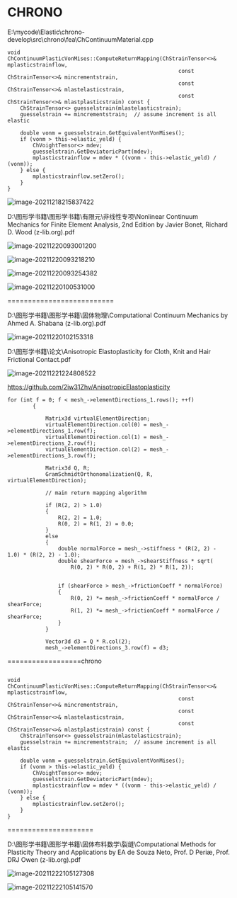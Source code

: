 # CHRONO

E:\mycode\Elastic\chrono-develop\src\chrono\fea\ChContinuumMaterial.cpp

```
void ChContinuumPlasticVonMises::ComputeReturnMapping(ChStrainTensor<>& mplasticstrainflow,
                                                      const ChStrainTensor<>& mincrementstrain,
                                                      const ChStrainTensor<>& mlastelasticstrain,
                                                      const ChStrainTensor<>& mlastplasticstrain) const {
    ChStrainTensor<> guesselstrain(mlastelasticstrain);
    guesselstrain += mincrementstrain;  // assume increment is all elastic

    double vonm = guesselstrain.GetEquivalentVonMises();
    if (vonm > this->elastic_yeld) {
        ChVoightTensor<> mdev;
        guesselstrain.GetDeviatoricPart(mdev);
        mplasticstrainflow = mdev * ((vonm - this->elastic_yeld) / (vonm));
    } else {
        mplasticstrainflow.setZero();
    }
}

```

![image-20211218215837422](E:\mycode\collection\定理\弹性力学\image-20211218215837422.png)

D:\图形学书籍\图形学书籍\有限元\非线性专项\Nonlinear Continuum Mechanics for Finite Element Analysis, 2nd Edition by Javier Bonet, Richard D. Wood (z-lib.org).pdf

![image-20211220093001200](E:\mycode\collection\定理\弹性力学\image-20211220093001200.png)

![image-20211220093218210](E:\mycode\collection\定理\弹性力学\image-20211220093218210.png)

![image-20211220093254382](E:\mycode\collection\定理\弹性力学\image-20211220093254382.png)

![image-20211220100531000](E:\mycode\collection\定理\弹性力学\image-20211220100531000.png)

==========================

D:\图形学书籍\图形学书籍\固体物理\Computational Continuum Mechanics by Ahmed A. Shabana (z-lib.org).pdf

![image-20211220102153318](E:\mycode\collection\定理\弹性力学\image-20211220102153318.png)

D:\图形学书籍\论文\Anisotropic Elastoplasticity for Cloth, Knit and Hair Frictional Contact.pdf

![image-20211221224808522](E:\mycode\collection\定理\弹性力学\image-20211221224808522.png)

https://github.com/2iw31Zhv/AnisotropicElastoplasticity

```
for (int f = 0; f < mesh_->elementDirections_1.rows(); ++f)
		{

			Matrix3d virtualElementDirection;
			virtualElementDirection.col(0) = mesh_->elementDirections_1.row(f);
			virtualElementDirection.col(1) = mesh_->elementDirections_2.row(f);
			virtualElementDirection.col(2) = mesh_->elementDirections_3.row(f);

			Matrix3d Q, R;
			GramSchmidtOrthonomalization(Q, R, virtualElementDirection);

			// main return mapping algorithm

			if (R(2, 2) > 1.0)
			{
				R(2, 2) = 1.0;
				R(0, 2) = R(1, 2) = 0.0;
			}
			else
			{
				double normalForce = mesh_->stiffness * (R(2, 2) - 1.0) * (R(2, 2) - 1.0);
				double shearForce = mesh_->shearStiffness * sqrt(
					R(0, 2) * R(0, 2) + R(1, 2) * R(1, 2));


				if (shearForce > mesh_->frictionCoeff * normalForce)
				{
					R(0, 2) *= mesh_->frictionCoeff * normalForce / shearForce;
					R(1, 2) *= mesh_->frictionCoeff * normalForce / shearForce;
				}
			}

			Vector3d d3 = Q * R.col(2);
			mesh_->elementDirections_3.row(f) = d3;
```

==================chrono

```

void ChContinuumPlasticVonMises::ComputeReturnMapping(ChStrainTensor<>& mplasticstrainflow,
                                                      const ChStrainTensor<>& mincrementstrain,
                                                      const ChStrainTensor<>& mlastelasticstrain,
                                                      const ChStrainTensor<>& mlastplasticstrain) const {
    ChStrainTensor<> guesselstrain(mlastelasticstrain);
    guesselstrain += mincrementstrain;  // assume increment is all elastic

    double vonm = guesselstrain.GetEquivalentVonMises();
    if (vonm > this->elastic_yeld) {
        ChVoightTensor<> mdev;
        guesselstrain.GetDeviatoricPart(mdev);
        mplasticstrainflow = mdev * ((vonm - this->elastic_yeld) / (vonm));
    } else {
        mplasticstrainflow.setZero();
    }
}

```

=====================

D:\图形学书籍\图形学书籍\固体布料数学\裂缝\Computational Methods for Plasticity Theory and Applications by EA de Souza Neto, Prof. D Periæ, Prof. DRJ Owen (z-lib.org).pdf

![image-20211222105127308](E:\mycode\collection\定理\弹性力学\image-20211222105127308.png)

![image-20211222105141570](E:\mycode\collection\定理\弹性力学\image-20211222105141570.png)
